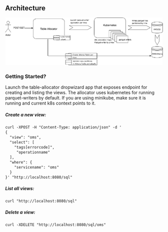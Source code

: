 ## Architecture

![Architecture](./docs/images/Haystack_Tables.png)


### Getting Started?
Launch the table-allocator dropwizard app that exposes endpoint for creating and listing the views. 
The allocator uses kubernetes for running parquet-writers by default. If you are using minikube, make sure it is running and current k8s context points to it.

##### Create a new view:

```
curl -XPOST -H "Content-Type: application/json" -d '
{
  "view": "oms",
  "select": [
    "tags[errorcode]",
     "operationname"
  ],
  "where": {
    "servicename": "oms"
  }
}' "http://localhost:8080/sql"
```


##### List all views:

```
curl "http://localhost:8080/sql"
```

##### Delete a view:

```
curl -XDELETE "http://localhost:8080/sql/oms"
```


